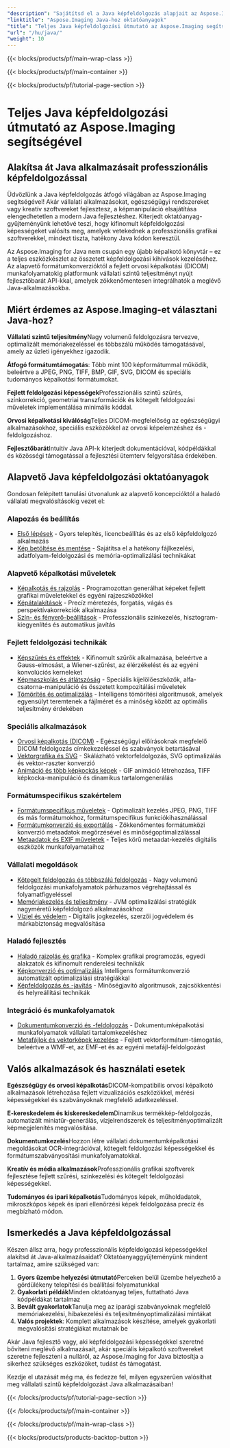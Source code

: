```yaml
---
"description": "Sajátítsd el a Java képfeldolgozás alapjait az Aspose.Imaging oktatóanyagaival. Tanuld meg a képkonvertálást, -javítást, a DICOM-feldolgozást, a kötegelt műveleteket és a fejlett szűrési technikákat átfogó, lépésről lépésre szóló útmutatók segítségével."
"linktitle": "Aspose.Imaging Java-hoz oktatóanyagok"
"title": "Teljes Java képfeldolgozási útmutató az Aspose.Imaging segítségével Java-hoz"
"url": "/hu/java/"
"weight": 10
---
```


{{< blocks/products/pf/main-wrap-class >}}

{{< blocks/products/pf/main-container >}}

{{< blocks/products/pf/tutorial-page-section >}}

# Teljes Java képfeldolgozási útmutató az Aspose.Imaging segítségével

## Alakítsa át Java alkalmazásait professzionális képfeldolgozással

Üdvözlünk a Java képfeldolgozás átfogó világában az Aspose.Imaging segítségével! Akár vállalati alkalmazásokat, egészségügyi rendszereket vagy kreatív szoftvereket fejlesztesz, a képmanipuláció elsajátítása elengedhetetlen a modern Java fejlesztéshez. Kiterjedt oktatóanyag-gyűjteményünk lehetővé teszi, hogy kifinomult képfeldolgozási képességeket valósíts meg, amelyek vetekednek a professzionális grafikai szoftverekkel, mindezt tiszta, hatékony Java kódon keresztül.

Az Aspose.Imaging for Java nem csupán egy újabb képalkotó könyvtár – ez a teljes eszközkészlet az összetett képfeldolgozási kihívások kezeléséhez. Az alapvető formátumkonverzióktól a fejlett orvosi képalkotási (DICOM) munkafolyamatokig platformunk vállalati szintű teljesítményt nyújt fejlesztőbarát API-kkal, amelyek zökkenőmentesen integrálhatók a meglévő Java-alkalmazásokba.

## Miért érdemes az Aspose.Imaging-et választani Java-hoz?

**Vállalati szintű teljesítmény**Nagy volumenű feldolgozásra tervezve, optimalizált memóriakezeléssel és többszálú működés támogatásával, amely az üzleti igényekhez igazodik.

**Átfogó formátumtámogatás**: Több mint 100 képformátummal működik, beleértve a JPEG, PNG, TIFF, BMP, GIF, SVG, DICOM és speciális tudományos képalkotási formátumokat.

**Fejlett feldolgozási képességek**Professzionális szintű szűrés, színkorrekció, geometriai transzformációk és kötegelt feldolgozási műveletek implementálása minimális kóddal.

**Orvosi képalkotási kiválóság**Teljes DICOM-megfelelőség az egészségügyi alkalmazásokhoz, speciális eszközökkel az orvosi képelemzéshez és -feldolgozáshoz.

**Fejlesztőbarát**Intuitív Java API-k kiterjedt dokumentációval, kódpéldákkal és közösségi támogatással a fejlesztési ütemterv felgyorsítása érdekében.

## Alapvető Java képfeldolgozási oktatóanyagok

Gondosan felépített tanulási útvonalunk az alapvető koncepcióktól a haladó vállalati megvalósításokig vezet el:

### Alapozás és beállítás
- [Első lépések](./getting-started/) - Gyors telepítés, licencbeállítás és az első képfeldolgozó alkalmazás
- [Kép betöltése és mentése](./image-loading-saving/) - Sajátítsa el a hatékony fájlkezelési, adatfolyam-feldolgozási és memória-optimalizálási technikákat

### Alapvető képalkotási műveletek
- [Képalkotás és rajzolás](./image-creation-drawing/) - Programozottan generálhat képeket fejlett grafikai műveletekkel és egyéni rajzeszközökkel
- [Képátalakítások](./image-transformations/) - Precíz méretezés, forgatás, vágás és perspektívakorrekciók alkalmazása
- [Szín- és fényerő-beállítások](./color-brightness-adjustments/) - Professzionális színkezelés, hisztogram-kiegyenlítés és automatikus javítás

### Fejlett feldolgozási technikák
- [Képszűrés és effektek](./image-filtering-effects/) - Kifinomult szűrők alkalmazása, beleértve a Gauss-elmosást, a Wiener-szűrést, az élérzékelést és az egyéni konvolúciós kerneleket
- [Képmaszkolás és átlátszóság](./image-masking-transparency/) - Speciális kijelölőeszközök, alfa-csatorna-manipuláció és összetett kompozitálási műveletek
- [Tömörítés és optimalizálás](./compression-optimization/) - Intelligens tömörítési algoritmusok, amelyek egyensúlyt teremtenek a fájlméret és a minőség között az optimális teljesítmény érdekében

### Speciális alkalmazások
- [Orvosi képalkotás (DICOM)](./medical-imaging-dicom/) - Egészségügyi előírásoknak megfelelő DICOM feldolgozás címkekezeléssel és szabványok betartásával
- [Vektorgrafika és SVG](./vector-graphics-svg/) - Skálázható vektorfeldolgozás, SVG optimalizálás és vektor-raszter konverzió
- [Animáció és több képkockás képek](./animation-multi-frame-images/) - GIF animáció létrehozása, TIFF képkocka-manipuláció és dinamikus tartalomgenerálás

### Formátumspecifikus szakértelem
- [Formátumspecifikus műveletek](./format-specific-operations/) - Optimalizált kezelés JPEG, PNG, TIFF és más formátumokhoz, formátumspecifikus funkciókihasználással
- [Formátumkonverzió és exportálás](./format-conversion-export/) - Zökkenőmentes formátumközi konverzió metaadatok megőrzésével és minőségoptimalizálással
- [Metaadatok és EXIF műveletek](./metadata-exif-operations/) - Teljes körű metaadat-kezelés digitális eszközök munkafolyamataihoz

### Vállalati megoldások
- [Kötegelt feldolgozás és többszálú feldolgozás](./batch-processing-multi-threading/) - Nagy volumenű feldolgozási munkafolyamatok párhuzamos végrehajtással és folyamatfigyeléssel
- [Memóriakezelés és teljesítmény](./memory-management-performance/) - JVM optimalizálási stratégiák nagyméretű képfeldolgozó alkalmazásokhoz
- [Vízjel és védelem](./watermarking-protection/) - Digitális jogkezelés, szerzői jogvédelem és márkabiztonság megvalósítása

### Haladó fejlesztés
- [Haladó rajzolás és grafika](./advanced-drawing-graphics/) - Komplex grafikai programozás, egyedi alakzatok és kifinomult renderelési technikák
- [Képkonverzió és optimalizálás](./image-conversion-and-optimization/) Intelligens formátumkonverzió automatizált optimalizálási stratégiákkal
- [Képfeldolgozás és -javítás](./image-processing-and-enhancement/) - Minőségjavító algoritmusok, zajcsökkentési és helyreállítási technikák

### Integráció és munkafolyamatok
- [Dokumentumkonverzió és -feldolgozás](./document-conversion-and-processing/) - Dokumentumképalkotási munkafolyamatok vállalati tartalomkezeléshez
- [Metafájlok és vektorképek kezelése](./metafile-and-vector-image-handling/) - Fejlett vektorformátum-támogatás, beleértve a WMF-et, az EMF-et és az egyéni metafájl-feldolgozást

## Valós alkalmazások és használati esetek

**Egészségügy és orvosi képalkotás**DICOM-kompatibilis orvosi képalkotó alkalmazások létrehozása fejlett vizualizációs eszközökkel, mérési képességekkel és szabványoknak megfelelő adatkezeléssel.

**E-kereskedelem és kiskereskedelem**Dinamikus termékkép-feldolgozás, automatizált miniatűr-generálás, vízjelrendszerek és teljesítményoptimalizált képmegjelenítés megvalósítása.

**Dokumentumkezelés**Hozzon létre vállalati dokumentumképalkotási megoldásokat OCR-integrációval, kötegelt feldolgozási képességekkel és formátumszabványosítási munkafolyamatokkal.

**Kreatív és média alkalmazások**Professzionális grafikai szoftverek fejlesztése fejlett szűrési, színkezelési és kötegelt feldolgozási képességekkel.

**Tudományos és ipari képalkotás**Tudományos képek, műholdadatok, mikroszkópos képek és ipari ellenőrzési képek feldolgozása precíz és megbízható módon.

## Ismerkedés a Java képfeldolgozással

Készen állsz arra, hogy professzionális képfeldolgozási képességekkel alakítsd át Java-alkalmazásaidat? Oktatóanyaggyűjteményünk mindent tartalmaz, amire szükséged van:

1. **Gyors üzembe helyezési útmutató**Perceken belül üzembe helyezhető a gördülékeny telepítési és beállítási folyamatunkkal
2. **Gyakorlati példák**Minden oktatóanyag teljes, futtatható Java kódpéldákat tartalmaz
3. **Bevált gyakorlatok**Tanulja meg az iparági szabványoknak megfelelő memóriakezelési, hibakezelési és teljesítményoptimalizálási mintákat
4. **Valós projektek**: Komplett alkalmazások készítése, amelyek gyakorlati megvalósítási stratégiákat mutatnak be

Akár Java fejlesztő vagy, aki képfeldolgozási képességekkel szeretné bővíteni meglévő alkalmazásait, akár speciális képalkotó szoftvereket szeretne fejleszteni a nulláról, az Aspose.Imaging for Java biztosítja a sikerhez szükséges eszközöket, tudást és támogatást.

Kezdje el utazását még ma, és fedezze fel, milyen egyszerűen valósíthat meg vállalati szintű képfeldolgozást Java alkalmazásaiban!

{{< /blocks/products/pf/tutorial-page-section >}}

{{< /blocks/products/pf/main-container >}}

{{< /blocks/products/pf/main-wrap-class >}}

{{< blocks/products/products-backtop-button >}}
